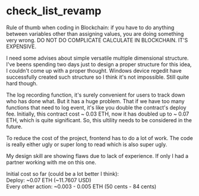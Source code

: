 # check_list_revamp

Rule of thumb when coding in Blockchain: if you have to do anything between variables other than assigning values, you are doing something very wrong. DO NOT DO COMPLICATE CALCULATE IN BLOCKCHAIN. IT'S EXPENSIVE.  

I need some advises about simple versatile multiple dimensional structure. I've beens spending two days just to design a proper structure for this idea, I couldn't come up with a proper thought. Windows device regedit have successfully created such structure so I think it's not impossible. Still quite hard though. 

The log recording function, it's surely convenient for users to track down who has done what. But it has a huge problem. That if we have too many functions that need to log event, it's like you double the contract's deploy fee. Initially, this contract cost ~ 0.03 ETH, now it has doubled up to ~ 0.07 ETH, which is quite significant. So, this ultility needs to be considered in the future.

To reduce the cost of the project, frontend has to do a lot of work. The code is really either ugly or super long to read which is also super ugly. 

My design skill are showing flaws due to lack of experience. If only I had a partner working with me on this one.

Initial cost so far (could be a lot better I think): <br />
Deploy: ~0.07 ETH (~11.7607 USD) <br />
Every other action: ~0.003 - 0.005 ETH (50 cents - 84 cents) <br />
